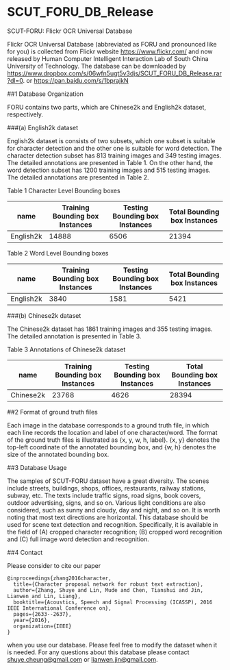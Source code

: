 # SCUT_FORU_DB_Release

SCUT-FORU: Flickr OCR Universal Database

Flickr OCR Universal Database (abbreviated as FORU and pronounced like for you) is collected from Flickr website https://www.flickr.com/ and now released by Human Computer Intelligent Interaction Lab of South China University of Technology. The database can be downloaded by https://www.dropbox.com/s/06wfn5ugt5v3djs/SCUT_FORU_DB_Release.rar?dl=0. or https://pan.baidu.com/s/1bprajkN

##1 Database Organization

FORU contains two parts, which are Chinese2k and English2k dataset, respectively.

###(a) English2k dataset

English2k dataset is consists of two subsets, which one subset is suitable for character detection and the other one is suitable for word detection. The character detection subset has 813 training images and 349 testing images. The detailed annotations are presented in Table 1. On the other hand, the word detection subset has 1200 training images and 515 testing images. The detailed annotations are presented in Table 2.

Table 1 Character Level Bounding boxes

| name | Training Bounding box Instances | Testing Bounding box Instances | Total Bounding box Instances |
| ---------- | ---------- | ---------- | ---------- |
| English2k |  14888 | 6506 | 21394 |

Table 2 Word Level Bounding boxes

| name | Training Bounding box Instances | Testing Bounding box Instances | Total Bounding box Instances |
| ---------- | ---------- | ---------- | ---------- |
| English2k |  3840 | 1581 | 5421 |

###(b) Chinese2k dataset

The Chinese2k dataset has 1861 training images and 355 testing images. The detailed annotation is presented in Table 3.

 Table 3 Annotations of Chinese2k dataset

| name | Training Bounding box Instances | Testing Bounding box Instances | Total Bounding box Instances |
| ---------- | ---------- | ---------- | ---------- |
| Chinese2k |  23768 | 4626 | 28394 |


##2 Format of ground truth files

Each image in the database corresponds to a ground truth file, in which each line records the location and label of one character/word. The format of the ground truth files is illustrated as {x, y, w, h, label}. {x, y} denotes the top-left coordinate of the annotated bounding box, and {w, h} denotes the size of the annotated bounding box.

##3 Database Usage

The samples of SCUT-FORU dataset have a great diversity. The scenes include streets, buildings, shops, offices, restaurants, railway stations, subway, etc. The texts include traffic signs, road signs, book covers, outdoor advertising, signs, and so on. Various light conditions are also considered, such as sunny and cloudy, day and night, and so on. It is worth noting that most text directions are horizontal. This database should be used for scene text detection and recognition. Specifically, it is available in the field of (A) cropped character recognition; (B) cropped word recognition and (C) full image word detection and recognition.

##4 Contact

Please consider to cite our paper 
```
@inproceedings{zhang2016character,
  title={Character proposal network for robust text extraction},
  author={Zhang, Shuye and Lin, Mude and Chen, Tianshui and Jin, Lianwen and Lin, Liang},
  booktitle={Acoustics, Speech and Signal Processing (ICASSP), 2016 IEEE International Conference on},
  pages={2633--2637},
  year={2016},
  organization={IEEE}
}
```
when you use our database. Please feel free to modify the dataset when it is needed. For any questions about this database please contact shuye.cheung@gmail.com or lianwen.jin@gmail.com.
